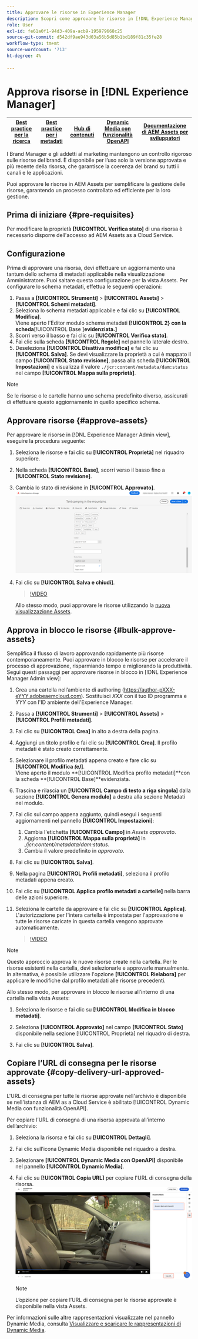```yaml
---
title: Approvare le risorse in Experience Manager
description: Scopri come approvare le risorse in [!DNL Experience Manager].
role: User
exl-id: fe61a0f1-94d3-409a-acb9-195979668c25
source-git-commit: d542df9ae943d03a56b5d85b1bd189f81c35fe28
workflow-type: tm+mt
source-wordcount: '713'
ht-degree: 4%

---
```


# Approva risorse in [!DNL Experience Manager]

| [Best practice per la ricerca](/help/assets/search-best-practices.md) | [Best practice per i metadati](/help/assets/metadata-best-practices.md) | [Hub di contenuti](/help/assets/product-overview.md) | [Dynamic Media con funzionalità OpenAPI](/help/assets/dynamic-media-open-apis-overview.md) | [Documentazione di AEM Assets per sviluppatori](https://developer.adobe.com/experience-cloud/experience-manager-apis/) |
| ------------- | --------------------------- |---------|----|-----|

I Brand Manager e gli addetti al marketing mantengono un controllo rigoroso sulle risorse del brand. È disponibile per l’uso solo la versione approvata e più recente della risorsa, che garantisce la coerenza del brand su tutti i canali e le applicazioni.

Puoi approvare le risorse in AEM Assets per semplificare la gestione delle risorse, garantendo un processo controllato ed efficiente per la loro gestione.

## Prima di iniziare {#pre-requisites}

Per modificare la proprietà **[!UICONTROL Verifica stato]** di una risorsa è necessario disporre dell&#39;accesso ad AEM Assets as a Cloud Service.

## Configurazione

Prima di approvare una risorsa, devi effettuare un aggiornamento una tantum dello schema di metadati applicabile nella visualizzazione Amministratore. Puoi saltare questa configurazione per la vista Assets. Per configurare lo schema metadati, effettua le seguenti operazioni:

1. Passa a **[!UICONTROL Strumenti]** > **[!UICONTROL Assets]** > **[!UICONTROL Schemi metadati]**.
1. Seleziona lo schema metadati applicabile e fai clic su **[!UICONTROL Modifica]**. <br>Viene aperto l&#39;Editor modulo schema metadati **[!UICONTROL 2} con la scheda**[!UICONTROL  Base ]**evidenziata.]**
1. Scorri verso il basso e fai clic su **[!UICONTROL Verifica stato]**.
1. Fai clic sulla scheda **[!UICONTROL Regole]** nel pannello laterale destro.
1. Deseleziona **[!UICONTROL Disattiva modifica]** e fai clic su **[!UICONTROL Salva]**.
Se devi visualizzare la proprietà a cui è mappato il campo **[!UICONTROL Stato revisione]**, passa alla scheda **[!UICONTROL Impostazioni]** e visualizza il valore `./jcr:content/metadata/dam:status` nel campo **[!UICONTROL Mappa sulla proprietà]**.

>[!NOTE]
>
>Se le risorse o le cartelle hanno uno schema predefinito diverso, assicurati di effettuare questo aggiornamento in quello specifico schema.

## Approvare risorse {#approve-assets}

Per approvare le risorse in [!DNL Experience Manager Admin view], eseguire la procedura seguente:

1. Seleziona le risorse e fai clic su **[!UICONTROL Proprietà]** nel riquadro superiore.
1. Nella scheda **[!UICONTROL Base]**, scorri verso il basso fino a **[!UICONTROL Stato revisione]**.
1. Cambia lo stato di revisione in **[!UICONTROL Approvato]**.
   ![immagine](/help/assets/assets/approve-old-ui.png)
1. Fai clic su **[!UICONTROL Salva e chiudi]**.

   >[!VIDEO](https://video.tv.adobe.com/v/3427430)

   Allo stesso modo, puoi approvare le risorse utilizzando la [nuova visualizzazione Assets](/help/assets/manage-organize-assets-view.md).

## Approva in blocco le risorse {#bulk-approve-assets}

Semplifica il flusso di lavoro approvando rapidamente più risorse contemporaneamente. Puoi approvare in blocco le risorse per accelerare il processo di approvazione, risparmiando tempo e migliorando la produttività.
<br>Segui questi passaggi per approvare risorse in blocco in [!DNL Experience Manager Admin view]:

1. Crea una cartella nell’ambiente di authoring (https://author-pXXX-eYYY.adobeaemcloud.com). Sostituisci _XXX_ con il tuo ID programma e _YYY_ con l&#39;ID ambiente dell&#39;Experience Manager.
1. Passa a **[!UICONTROL Strumenti]** > **[!UICONTROL Assets]** > **[!UICONTROL Profili metadati]**.
1. Fai clic su **[!UICONTROL Crea]** in alto a destra della pagina.
1. Aggiungi un titolo profilo e fai clic su **[!UICONTROL Crea]**. Il profilo metadati è stato creato correttamente.
1. Selezionare il profilo metadati appena creato e fare clic su **[!UICONTROL Modifica _(e)_]**. <br>Viene aperto il modulo **[!UICONTROL Modifica profilo metadati]**con la scheda **[!UICONTROL Base]**evidenziata.
1. Trascina e rilascia un **[!UICONTROL Campo di testo a riga singola]** dalla sezione **[!UICONTROL Genera modulo]** a destra alla sezione Metadati nel modulo.
1. Fai clic sul campo appena aggiunto, quindi esegui i seguenti aggiornamenti nel pannello **[!UICONTROL Impostazioni]**:
   1. Cambia l&#39;etichetta **[!UICONTROL Campo]** in _Assets approvato_.
   1. Aggiorna **[!UICONTROL Mappa sulla proprietà]** in _./jcr:content/metadata/dam:status_.
   1. Cambia il valore predefinito in _approvato_.

1. Fai clic su **[!UICONTROL Salva]**.
1. Nella pagina **[!UICONTROL Profili metadati]**, seleziona il profilo metadati appena creato.
1. Fai clic su **[!UICONTROL Applica profilo metadati a cartelle]** nella barra delle azioni superiore.
1. Seleziona le cartelle da approvare e fai clic su **[!UICONTROL Applica]**.
   <br> L&#39;autorizzazione per l&#39;intera cartella è impostata per l&#39;approvazione e tutte le risorse caricate in questa cartella vengono approvate automaticamente.

   >[!VIDEO](https://video.tv.adobe.com/v/3427431)

>[!NOTE]
> 
>Questo approccio approva le nuove risorse create nella cartella. Per le risorse esistenti nella cartella, devi selezionarle e approvarle manualmente. <br> In alternativa, è possibile utilizzare l&#39;opzione **[!UICONTROL Rielabora]** per applicare le modifiche dal profilo metadati alle risorse precedenti.

Allo stesso modo, per approvare in blocco le risorse all’interno di una cartella nella vista Assets:

1. Seleziona le risorse e fai clic su **[!UICONTROL Modifica in blocco metadati]**.

1. Seleziona **[!UICONTROL Approvato]** nel campo **[!UICONTROL Stato]** disponibile nella sezione [!UICONTROL Proprietà] nel riquadro di destra.

1. Fai clic su **[!UICONTROL Salva]**.

## Copiare l’URL di consegna per le risorse approvate {#copy-delivery-url-approved-assets}

L&#39;URL di consegna per tutte le risorse approvate nell&#39;archivio è disponibile se nell&#39;istanza di AEM as a Cloud Service è abilitato [!UICONTROL Dynamic Media con funzionalità OpenAPI].

Per copiare l’URL di consegna di una risorsa approvata all’interno dell’archivio:

1. Seleziona la risorsa e fai clic su **[!UICONTROL Dettagli]**.

1. Fai clic sull’icona Dynamic Media disponibile nel riquadro a destra.

1. Selezionare **[!UICONTROL Dynamic Media con OpenAPI]** disponibile nel pannello **[!UICONTROL Dynamic Media]**.

1. Fai clic su **[!UICONTROL Copia URL]** per copiare l&#39;URL di consegna della risorsa.
   ![rappresentazioni dinamiche](/help/assets/assets/dm-with-openapi-non-image-assets.png)

   >[!NOTE]
   >
   >L’opzione per copiare l’URL di consegna per le risorse approvate è disponibile nella vista Assets.

Per informazioni sulle altre rappresentazioni visualizzate nel pannello Dynamic Media, consulta [Visualizzare e scaricare le rappresentazioni di Dynamic Media](/help/assets/renditions.md#view-download-dm-renditions).
